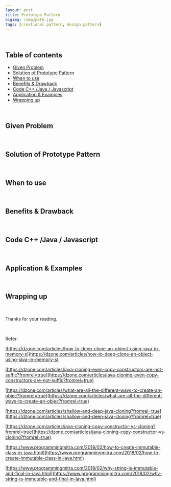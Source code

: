 ```yaml
---
layout: post
title: Prototype Pattern
bigimg: /img/path.jpg
tags: [creational pattern, design pattern]
---
```





<br>

## Table of contents
- [Given Problem](#given-problem)
- [Solution of Prototype Pattern](#solution-of-prototype-pattern)
- [When to use](#when-to-use)
- [Benefits & Drawback](#benefits-&-drawback)
- [Code C++ /Java / Javascript](#code-c++-java-javascript)
- [Application & Examples](#application-&-examples)
- [Wrapping up](#wrapping-up)


<br>

## Given Problem





<br>

## Solution of Prototype Pattern





<br>

## When to use






<br>

## Benefits & Drawback






<br>

## Code C++ /Java / Javascript






<br>

## Application & Examples






<br>

## Wrapping up





<br>

Thanks for your reading.

<br>

Refer: 

[https://dzone.com/articles/how-to-deep-clone-an-object-using-java-in-memory-s](https://dzone.com/articles/how-to-deep-clone-an-object-using-java-in-memory-s)

[https://dzone.com/articles/java-cloning-even-copy-constructors-are-not-suffic?fromrel=true](https://dzone.com/articles/java-cloning-even-copy-constructors-are-not-suffic?fromrel=true)

[https://dzone.com/articles/what-are-all-the-different-ways-to-create-an-objec?fromrel=true](https://dzone.com/articles/what-are-all-the-different-ways-to-create-an-objec?fromrel=true)

[https://dzone.com/articles/shallow-and-deep-java-cloning?fromrel=true](https://dzone.com/articles/shallow-and-deep-java-cloning?fromrel=true)

[https://dzone.com/articles/java-cloning-copy-constructor-vs-cloning?fromrel=true](https://dzone.com/articles/java-cloning-copy-constructor-vs-cloning?fromrel=true)

[https://www.programmingmitra.com/2018/02/how-to-create-immutable-class-in-java.html](https://www.programmingmitra.com/2018/02/how-to-create-immutable-class-in-java.html)

[https://www.programmingmitra.com/2018/02/why-string-is-immutable-and-final-in-java.html](https://www.programmingmitra.com/2018/02/why-string-is-immutable-and-final-in-java.html)

